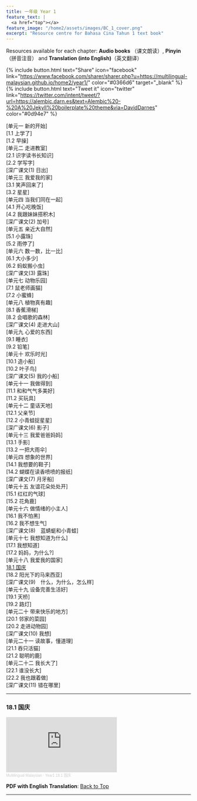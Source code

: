 ```yaml
---
title: 一年级 Year 1 
feature_text: |
  <a href="top"></a>
feature_image: "/home2/assets/images/BC_1_cover.png"
excerpt: "Resource centre for Bahasa Cina Tahun 1 text book"
---
```

Resources available for each chapter: **Audio books** （课文朗读）, **Pinyin**（拼音注音） and **Translation (into English)**（英文翻译）

{% include button.html text="Share" icon="facebook" link="https://www.facebook.com/sharer/sharer.php?u=https://multilingual-malaysian.github.io/home2/year1/" color="#0366d6" target="_blank" %}  {% include button.html text="Tweet it" icon="twitter" link="https://twitter.com/intent/tweet/?url=https://alembic.darn.es&text=Alembic%20-%20A%20Jekyll%20boilerplate%20theme&via=DavidDarnes" color="#0d94e7" %}

[单元一 新的开始]\
[1.1 上学了]\
[1.2 早操]\
[单元二 走进教室]\
[2.1 识字读书长知识]\
[2.2 学写字]\
[深广课文(1) 日出]\
[单元三 我爱我的家]\
[3.1 笑声回来了]\
[3.2 星星]\
[单元四 当我们同在一起]\
[4.1 开心吃晚饭]\
[4.2 我跟妹妹搭积木]\
[深广课文(2) 加号]\
[单元五 亲近大自然]\
[5.1 小露珠]\
[5.2 雨停了]\
[单元六 数一数，比一比]\
[6.1 大小多少]\
[6.2 蚂蚁搬小虫]\
[深广课文(3) 露珠]\
[单元七 动物乐园]\
[7.1 鼠老师画猫]\
[7.2 小蜜蜂]\
[单元八 植物真有趣]\
[8.1 香蕉滑梯]\
[8.2 会唱歌的森林]\
[深广课文(4) 走进大山]\
[单元九 心爱的东西]\
[9.1 睡衣]\
[9.2 铅笔]\
[单元十 欢乐时光]\
[10.1 造小船]\
[10.2 叶子鸟]\
[深广课文(5) 我的小船]\
[单元十一 我做得到]\
[11.1 和和气气多美好]\
[11.2 买玩具]\
[单元十二 童话天地]\
[12.1 父亲节]\
[12.2 小青蛙捉星星]\
[深广课文(6) 影子]\
[单元十三 我爱爸爸妈妈]\
[13.1 手影]\
[13.2 一把大雨伞]\
[单元四 想象的世界]\
[14.1 我想要的鞋子]\
[14.2 蝴蝶在读香喷喷的报纸]\
[深广课文(7) 月牙船]\
[单元十五 友谊花朵处处开]\
[15.1 红红的气球]\
[15.2 花角鹿]\
[单元十六 做情绪的小主人]\
[16.1 我不怕黑]\
[16.2 我不想生气]\
[深广课文(8)　蓝蜻蜓和小青蛙]\
[单元十七 我想知道为什么]\
[17.1 我想知道]\
[17.2 妈妈，为什么?]\
[单元十八 我爱我的国家]\
[18.1 国庆](#18.1)\
[18.2 阳光下的马来西亚]\
[深广课文(9)　什么，为什么，怎么样]\
[单元十九 设备完善生活好]\
[19.1 天桥]\
[19.2 路灯]\
[单元二十 带来快乐的地方]\
[20.1 邻家的菜园]\
[20.2 走进动物园]\
[深广课文(10) 我想]\
[单元二十一 读故事，懂道理]\
[21.1 吞只活猫]\
[21.2 聪明的鹿]\
[单元二十二 我长大了]\
[22.1 谁没长大]\
[22.2 我也跟着做]\
[深广课文(11) 错在哪里]


----
### 18.1 国庆<a name="18.1"></a>
<iframe width="60%" height="150" scrolling="no" frameborder="no" allow="autoplay" src="https://w.soundcloud.com/player/?url=https%3A//api.soundcloud.com/tracks/1339067638&color=%23ff5500&auto_play=false&hide_related=false&show_comments=true&show_user=true&show_reposts=false&show_teaser=true&visual=true"></iframe><div style="font-size: 10px; color: #cccccc;line-break: anywhere;word-break: normal;overflow: hidden;white-space: nowrap;text-overflow: ellipsis; font-family: Interstate,Lucida Grande,Lucida Sans Unicode,Lucida Sans,Garuda,Verdana,Tahoma,sans-serif;font-weight: 100;"><a href="https://soundcloud.com/multilingual-malaysian" title="Multilingual Malaysian" target="_blank" style="color: #cccccc; text-decoration: none;">Multilingual Malaysian</a> · <a href="https://soundcloud.com/multilingual-malaysian/year1-181" title="Year1 18.1 国庆" target="_blank" style="color: #cccccc; text-decoration: none;">Year1 18.1 国庆</a></div>

**PDF with English Translation**:
[Back to Top](#top)

----
